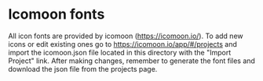 Icomoon fonts
=============

All icon fonts are provided by icomoon (https://icomoon.io/).
To add new icons or edit existing ones go to https://icomoon.io/app/#/projects and import the icomoon.json file located in this directory with the "Import Project" link.
After making changes, remember to generate the font files and download the json file from the projects page.